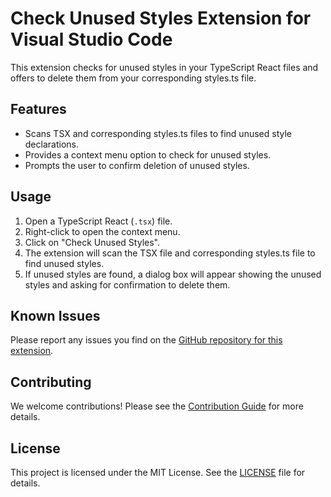 # Check Unused Styles Extension for Visual Studio Code

This extension checks for unused styles in your TypeScript React files and offers to delete them from your corresponding styles.ts file.

## Features

- Scans TSX and corresponding styles.ts files to find unused style declarations.
- Provides a context menu option to check for unused styles.
- Prompts the user to confirm deletion of unused styles.

## Usage

1. Open a TypeScript React (`.tsx`) file.
2. Right-click to open the context menu.
3. Click on "Check Unused Styles".
4. The extension will scan the TSX file and corresponding styles.ts file to find unused styles.
5. If unused styles are found, a dialog box will appear showing the unused styles and asking for confirmation to delete them.

## Known Issues

Please report any issues you find on the [GitHub repository for this extension](<Your GitHub Repository URL>).

## Contributing

We welcome contributions! Please see the [Contribution Guide](<Your Contribution Guide URL>) for more details.

## License

This project is licensed under the MIT License. See the [LICENSE](<Your LICENSE file URL>) file for details.
